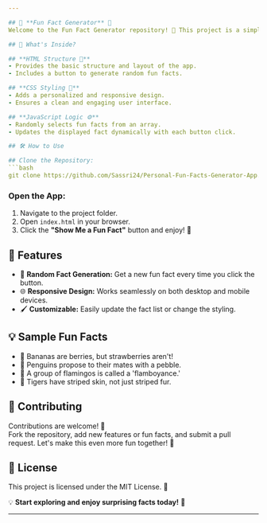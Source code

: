 ```yaml
---

## 🎲 **Fun Fact Generator** 🌟  
Welcome to the Fun Fact Generator repository! 🚀 This project is a simple web app that displays random fun facts at the click of a button. Perfect for a quick trivia break or to learn something new! 💡

## 📖 What's Inside?

## **HTML Structure 📄**
- Provides the basic structure and layout of the app.
- Includes a button to generate random fun facts.

## **CSS Styling 🎨**
- Adds a personalized and responsive design.
- Ensures a clean and engaging user interface.

## **JavaScript Logic ⚙️**
- Randomly selects fun facts from an array.
- Updates the displayed fact dynamically with each button click.

## 🛠️ How to Use

## Clone the Repository:
```bash
git clone https://github.com/Sassri24/Personal-Fun-Facts-Generator-App.git
```

### Open the App:
1. Navigate to the project folder.
2. Open `index.html` in your browser.
3. Click the **"Show Me a Fun Fact"** button and enjoy! 🎉

## 🌟 Features

- 🎲 **Random Fact Generation:** Get a new fun fact every time you click the button.
- 🌐 **Responsive Design:** Works seamlessly on both desktop and mobile devices.
- 🖌️ **Customizable:** Easily update the fact list or change the styling.

## 💡 Sample Fun Facts

- 🍌 Bananas are berries, but strawberries aren't!
- 🐧 Penguins propose to their mates with a pebble.
- 🌸 A group of flamingos is called a 'flamboyance.'
- 🐅 Tigers have striped skin, not just striped fur.

## 🤝 Contributing

Contributions are welcome! 🎉  
Fork the repository, add new features or fun facts, and submit a pull request. Let's make this even more fun together! 🙌

## 📜 License

This project is licensed under the MIT License. 📝


💡 **Start exploring and enjoy surprising facts today!** 🌟

---
```

